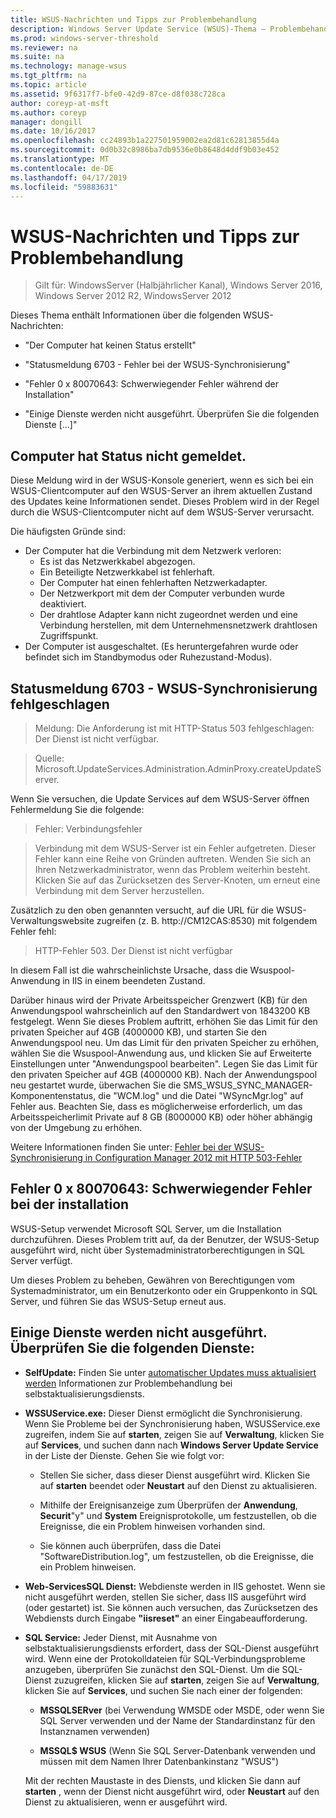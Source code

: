 ```yaml
---
title: WSUS-Nachrichten und Tipps zur Problembehandlung
description: Windows Server Update Service (WSUS)-Thema – Problembehandlung bei der Verwendung von WSUS-Nachrichten
ms.prod: windows-server-threshold
ms.reviewer: na
ms.suite: na
ms.technology: manage-wsus
ms.tgt_pltfrm: na
ms.topic: article
ms.assetid: 9f6317f7-bfe0-42d9-87ce-d8f038c728ca
author: coreyp-at-msft
ms.author: coreyp
manager: dongill
ms.date: 10/16/2017
ms.openlocfilehash: cc24893b1a227501959002ea2d81c62813855d4a
ms.sourcegitcommit: 0d0b32c8986ba7db9536e0b8648d4ddf9b03e452
ms.translationtype: MT
ms.contentlocale: de-DE
ms.lasthandoff: 04/17/2019
ms.locfileid: "59883631"
---
```

# <a name="wsus-messages-and-troubleshooting-tips"></a>WSUS-Nachrichten und Tipps zur Problembehandlung

>Gilt für: WindowsServer (Halbjährlicher Kanal), Windows Server 2016, Windows Server 2012 R2, WindowsServer 2012

Dieses Thema enthält Informationen über die folgenden WSUS-Nachrichten:

-   "Der Computer hat keinen Status erstellt"

-   "Statusmeldung 6703 - Fehler bei der WSUS-Synchronisierung"

-   "Fehler 0 x 80070643: Schwerwiegender Fehler während der Installation"

-   "Einige Dienste werden nicht ausgeführt. Überprüfen Sie die folgenden Dienste [...]"

## <a name="computer-has-not-reported-status"></a>Computer hat Status nicht gemeldet.
Diese Meldung wird in der WSUS-Konsole generiert, wenn es sich bei ein WSUS-Clientcomputer auf den WSUS-Server an ihrem aktuellen Zustand des Updates keine Informationen sendet. Dieses Problem wird in der Regel durch die WSUS-Clientcomputer nicht auf dem WSUS-Server verursacht.

Die häufigsten Gründe sind:

-   Der Computer hat die Verbindung mit dem Netzwerk verloren:
    -   Es ist das Netzwerkkabel abgezogen.
    -   Ein Beteiligte Netzwerkkabel ist fehlerhaft.
    -   Der Computer hat einen fehlerhaften Netzwerkadapter.
    -   Der Netzwerkport mit dem der Computer verbunden wurde deaktiviert.
    -   Der drahtlose Adapter kann nicht zugeordnet werden und eine Verbindung herstellen, mit dem Unternehmensnetzwerk drahtlosen Zugriffspunkt.
-   Der Computer ist ausgeschaltet. (Es heruntergefahren wurde oder befindet sich im Standbymodus oder Ruhezustand-Modus).

## <a name="message-id-6703---wsus-synchronization-failed"></a>Statusmeldung 6703 - WSUS-Synchronisierung fehlgeschlagen
> Meldung: Die Anforderung ist mit HTTP-Status 503 fehlgeschlagen: Der Dienst ist nicht verfügbar.

> Quelle: Microsoft.UpdateServices.Administration.AdminProxy.createUpdateServer.

Wenn Sie versuchen, die Update Services auf dem WSUS-Server öffnen Fehlermeldung Sie die folgende:

> Fehler: Verbindungsfehler

> Verbindung mit dem WSUS-Server ist ein Fehler aufgetreten. Dieser Fehler kann eine Reihe von Gründen auftreten. Wenden Sie sich an Ihren Netzwerkadministrator, wenn das Problem weiterhin besteht. Klicken Sie auf das Zurücksetzen des Server-Knoten, um erneut eine Verbindung mit dem Server herzustellen.

Zusätzlich zu den oben genannten versucht, auf die URL für die WSUS-Verwaltungswebsite zugreifen (z. B. http://CM12CAS:8530) mit folgendem Fehler fehl:

> HTTP-Fehler 503. Der Dienst ist nicht verfügbar

In diesem Fall ist die wahrscheinlichste Ursache, dass die Wsuspool-Anwendung in IIS in einem beendeten Zustand.

Darüber hinaus wird der Private Arbeitsspeicher Grenzwert (KB) für den Anwendungspool wahrscheinlich auf den Standardwert von 1843200 KB festgelegt. Wenn Sie dieses Problem auftritt, erhöhen Sie das Limit für den privaten Speicher auf 4GB (4000000 KB), und starten Sie den Anwendungspool neu. Um das Limit für den privaten Speicher zu erhöhen, wählen Sie die Wsuspool-Anwendung aus, und klicken Sie auf Erweiterte Einstellungen unter "Anwendungspool bearbeiten". Legen Sie das Limit für den privaten Speicher auf 4GB (4000000 KB). Nach der Anwendungspool neu gestartet wurde, überwachen Sie die SMS_WSUS_SYNC_MANAGER-Komponentenstatus, die "WCM.log" und die Datei "WSyncMgr.log" auf Fehler aus. Beachten Sie, dass es möglicherweise erforderlich, um das Arbeitsspeicherlimit Private auf 8 GB (8000000 KB) oder höher abhängig von der Umgebung zu erhöhen.

Weitere Informationen finden Sie unter: [Fehler bei der WSUS-Synchronisierung in Configuration Manager 2012 mit HTTP 503-Fehler](http://blogs.technet.com/b/sus/archive/2015/03/23/configmgr-2012-support-tip-wsus-sync-fails-with-http-503-errors.aspx)

## <a name="error-0x80070643-fatal-error-during-installation"></a>Fehler 0 x 80070643: Schwerwiegender Fehler bei der installation
WSUS-Setup verwendet Microsoft SQL Server, um die Installation durchzuführen. Dieses Problem tritt auf, da der Benutzer, der WSUS-Setup ausgeführt wird, nicht über Systemadministratorberechtigungen in SQL Server verfügt.

Um dieses Problem zu beheben, Gewähren von Berechtigungen vom Systemadministrator, um ein Benutzerkonto oder ein Gruppenkonto in SQL Server, und führen Sie das WSUS-Setup erneut aus.

## <a name="some-services-are-not-running-check-the-following-services"></a>Einige Dienste werden nicht ausgeführt. Überprüfen Sie die folgenden Dienste:

- **SelfUpdate:** Finden Sie unter [automatischer Updates muss aktualisiert werden](https://technet.microsoft.com/library/cc708554(v=ws.10).aspx) Informationen zur Problembehandlung bei selbstaktualisierungsdiensts.

- **WSSUService.exe:** Dieser Dienst ermöglicht die Synchronisierung. Wenn Sie Probleme bei der Synchronisierung haben, WSUSService.exe zugreifen, indem Sie auf **starten**, zeigen Sie auf **Verwaltung**, klicken Sie auf **Services**, und suchen dann nach **Windows Server Update Service** in der Liste der Dienste. Gehen Sie wie folgt vor:
    
    -   Stellen Sie sicher, dass dieser Dienst ausgeführt wird. Klicken Sie auf **starten** beendet oder **Neustart** auf den Dienst zu aktualisieren.
    
    -   Mithilfe der Ereignisanzeige zum Überprüfen der **Anwendung**, **Securit**"y" und **System** Ereignisprotokolle, um festzustellen, ob die Ereignisse, die ein Problem hinweisen vorhanden sind.
    
    -   Sie können auch überprüfen, dass die Datei "SoftwareDistribution.log", um festzustellen, ob die Ereignisse, die ein Problem hinweisen.

- **Web-ServicesSQL Dienst:** Webdienste werden in IIS gehostet. Wenn sie nicht ausgeführt werden, stellen Sie sicher, dass IIS ausgeführt wird (oder gestartet) ist. Sie können auch versuchen, das Zurücksetzen des Webdiensts durch Eingabe **"iisreset"** an einer Eingabeaufforderung.

- **SQL Service:** Jeder Dienst, mit Ausnahme von selbstaktualisierungsdiensts erfordert, dass der SQL-Dienst ausgeführt wird. Wenn eine der Protokolldateien für SQL-Verbindungsprobleme anzugeben, überprüfen Sie zunächst den SQL-Dienst. Um die SQL-Dienst zuzugreifen, klicken Sie auf **starten**, zeigen Sie auf **Verwaltung**, klicken Sie auf **Services**, und suchen Sie nach einer der folgenden:
    
    -   **MSSQLSERver** (bei Verwendung WMSDE oder MSDE, oder wenn Sie SQL Server verwenden und der Name der Standardinstanz für den Instanznamen verwenden)
    
    -   **MSSQL$ WSUS** (Wenn Sie SQL Server-Datenbank verwenden und müssen mit dem Namen Ihrer Datenbankinstanz "WSUS")
    
    Mit der rechten Maustaste in des Diensts, und klicken Sie dann auf **starten** , wenn der Dienst nicht ausgeführt wird, oder **Neustart** auf den Dienst zu aktualisieren, wenn er ausgeführt wird.
